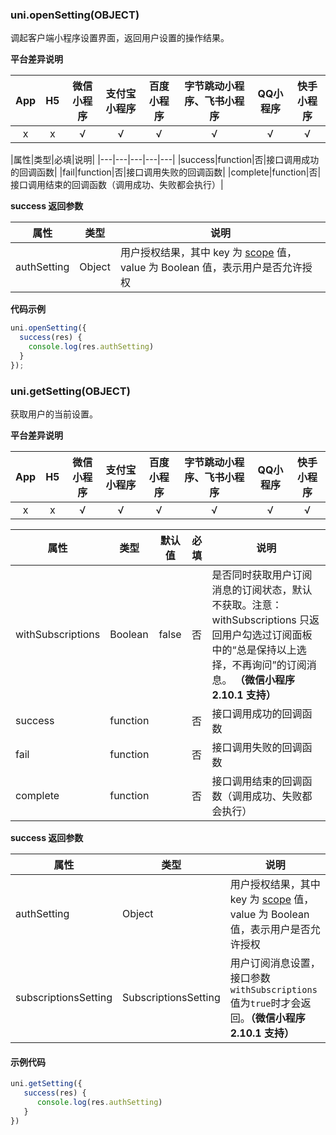 ### uni.openSetting(OBJECT)

调起客户端小程序设置界面，返回用户设置的操作结果。

**平台差异说明**

|App|H5|微信小程序|支付宝小程序|百度小程序|字节跳动小程序、飞书小程序|QQ小程序|快手小程序|
|:-:|:-:|:-:|:-:|:-:|:-:|:-:|:-:|
|x|x|√|√|√|√|√|√|

|属性|类型|必填|说明|
|---|---|---|---|---|
|success|function|否|接口调用成功的回调函数|
|fail|function|否|接口调用失败的回调函数|
|complete|function|否|接口调用结束的回调函数（调用成功、失败都会执行）|

**success 返回参数**

|属性|类型|说明|
|---|---|---|
|authSetting|Object|用户授权结果，其中 key 为 [scope](/api/other/authorize?id=scope-列表) 值，value 为 Boolean 值，表示用户是否允许授权|

**代码示例**

```javascript
uni.openSetting({
  success(res) {
    console.log(res.authSetting)
  }
});
```

### uni.getSetting(OBJECT)
获取用户的当前设置。

**平台差异说明**

|App|H5|微信小程序|支付宝小程序|百度小程序|字节跳动小程序、飞书小程序|QQ小程序|快手小程序|
|:-:|:-:|:-:|:-:|:-:|:-:|:-:|:-:|
|x|x|√|√|√|√|√|√|

|属性|类型|默认值|必填|说明|
|---|---|---|---|---|
|withSubscriptions|Boolean|false |否|是否同时获取用户订阅消息的订阅状态，默认不获取。注意：withSubscriptions 只返回用户勾选过订阅面板中的“总是保持以上选择，不再询问”的订阅消息。 **（微信小程序 2.10.1 支持）**|
|success|function||否|接口调用成功的回调函数|
|fail|function||否|接口调用失败的回调函数|
|complete|function||否|接口调用结束的回调函数（调用成功、失败都会执行）|


**success 返回参数**

|属性|类型|说明|
|---|---|---|
|authSetting|Object|用户授权结果，其中 key 为 [scope](/api/other/authorize?id=scope-列表) 值，value 为 Boolean 值，表示用户是否允许授权|
|subscriptionsSetting|SubscriptionsSetting|用户订阅消息设置，接口参数`withSubscriptions`值为`true`时才会返回。**（微信小程序 2.10.1 支持）**|

#### 示例代码
```js
uni.getSetting({
   success(res) {
      console.log(res.authSetting)
   }
})
```

